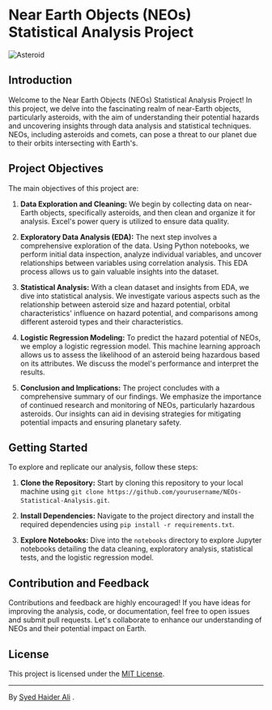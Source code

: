 # Near Earth Objects (NEOs) Statistical Analysis Project

![Asteroid](asteroid_image.jpg)

## Introduction

Welcome to the Near Earth Objects (NEOs) Statistical Analysis Project! In this project, we delve into the fascinating realm of near-Earth objects, particularly asteroids, with the aim of understanding their potential hazards and uncovering insights through data analysis and statistical techniques. NEOs, including asteroids and comets, can pose a threat to our planet due to their orbits intersecting with Earth's.

## Project Objectives

The main objectives of this project are:

1. **Data Exploration and Cleaning:** We begin by collecting data on near-Earth objects, specifically asteroids, and then clean and organize it for analysis. Excel's power query is utilized to ensure data quality.

2. **Exploratory Data Analysis (EDA):** The next step involves a comprehensive exploration of the data. Using Python notebooks, we perform initial data inspection, analyze individual variables, and uncover relationships between variables using correlation analysis. This EDA process allows us to gain valuable insights into the dataset.

3. **Statistical Analysis:** With a clean dataset and insights from EDA, we dive into statistical analysis. We investigate various aspects such as the relationship between asteroid size and hazard potential, orbital characteristics' influence on hazard potential, and comparisons among different asteroid types and their characteristics.

4. **Logistic Regression Modeling:** To predict the hazard potential of NEOs, we employ a logistic regression model. This machine learning approach allows us to assess the likelihood of an asteroid being hazardous based on its attributes. We discuss the model's performance and interpret the results.

5. **Conclusion and Implications:** The project concludes with a comprehensive summary of our findings. We emphasize the importance of continued research and monitoring of NEOs, particularly hazardous asteroids. Our insights can aid in devising strategies for mitigating potential impacts and ensuring planetary safety.

## Getting Started

To explore and replicate our analysis, follow these steps:

1. **Clone the Repository:** Start by cloning this repository to your local machine using `git clone https://github.com/yourusername/NEOs-Statistical-Analysis.git`.

2. **Install Dependencies:** Navigate to the project directory and install the required dependencies using `pip install -r requirements.txt`.

3. **Explore Notebooks:** Dive into the `notebooks` directory to explore Jupyter notebooks detailing the data cleaning, exploratory analysis, statistical tests, and the logistic regression model.

## Contribution and Feedback

Contributions and feedback are highly encouraged! If you have ideas for improving the analysis, code, or documentation, feel free to open issues and submit pull requests. Let's collaborate to enhance our understanding of NEOs and their potential impact on Earth.

## License

This project is licensed under the [MIT License](LICENSE).

---

By [Syed Haider Ali](https://github.com/HaiderPhys21)
.

